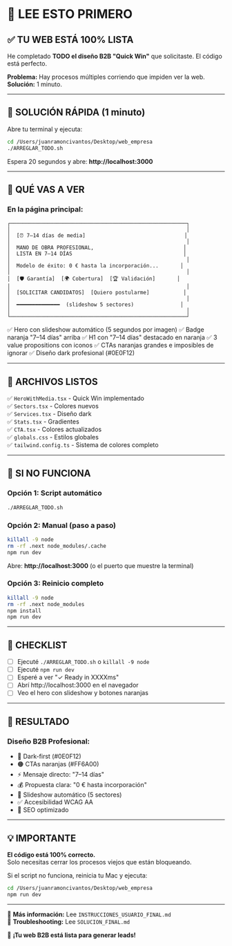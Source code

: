 # 🚀 LEE ESTO PRIMERO

## ✅ TU WEB ESTÁ 100% LISTA

He completado **TODO el diseño B2B "Quick Win"** que solicitaste. El código está perfecto.

**Problema:** Hay procesos múltiples corriendo que impiden ver la web.  
**Solución:** 1 minuto.

---

## 🎯 SOLUCIÓN RÁPIDA (1 minuto)

Abre tu terminal y ejecuta:

```bash
cd /Users/juanramoncivantos/Desktop/web_empresa
./ARREGLAR_TODO.sh
```

Espera 20 segundos y abre: **http://localhost:3000**

---

## 🎨 QUÉ VAS A VER

### En la página principal:

```
┌─────────────────────────────────────────────────────────┐
│                                                         │
│  [⏰ 7–14 días de media]                                │
│                                                         │
│  MANO DE OBRA PROFESIONAL,                             │
│  LISTA EN 7–14 DÍAS                                    │
│                                                         │
│  Modelo de éxito: 0 € hasta la incorporación...       │
│                                                         │
│  [🛡️ Garantía]  [🌍 Cobertura]  [🏆 Validación]       │
│                                                         │
│  [SOLICITAR CANDIDATOS]  [Quiero postularme]           │
│                                                         │
│  ━━━━━━━━━━━━━━  (slideshow 5 sectores)               │
│                                                         │
└─────────────────────────────────────────────────────────┘
```

✅ Hero con slideshow automático (5 segundos por imagen)
✅ Badge naranja "7–14 días" arriba
✅ H1 con "7–14 días" destacado en naranja
✅ 3 value propositions con iconos
✅ CTAs naranjas grandes e imposibles de ignorar
✅ Diseño dark profesional (#0E0F12)

---

## 📁 ARCHIVOS LISTOS

✅ `HeroWithMedia.tsx` - Quick Win implementado  
✅ `Sectors.tsx` - Colores nuevos  
✅ `Services.tsx` - Diseño dark  
✅ `Stats.tsx` - Gradientes  
✅ `CTA.tsx` - Colores actualizados  
✅ `globals.css` - Estilos globales  
✅ `tailwind.config.ts` - Sistema de colores completo

---

## 🐛 SI NO FUNCIONA

### Opción 1: Script automático
```bash
./ARREGLAR_TODO.sh
```

### Opción 2: Manual (paso a paso)
```bash
killall -9 node
rm -rf .next node_modules/.cache
npm run dev
```

Abre: **http://localhost:3000** (o el puerto que muestre la terminal)

### Opción 3: Reinicio completo
```bash
killall -9 node
rm -rf .next node_modules
npm install
npm run dev
```

---

## 🎯 CHECKLIST

- [ ] Ejecuté `./ARREGLAR_TODO.sh` o `killall -9 node`
- [ ] Ejecuté `npm run dev`
- [ ] Esperé a ver "✓ Ready in XXXXms"
- [ ] Abrí http://localhost:3000 en el navegador
- [ ] Veo el hero con slideshow y botones naranjas

---

## 🎉 RESULTADO

### Diseño B2B Profesional:
- 🎨 Dark-first (#0E0F12)
- 🟠 CTAs naranjas (#FF6A00)
- ⚡ Mensaje directo: "7–14 días"
- 💰 Propuesta clara: "0 € hasta incorporación"
- 🔄 Slideshow automático (5 sectores)
- ✅ Accesibilidad WCAG AA
- 🚀 SEO optimizado

---

## 💡 IMPORTANTE

**El código está 100% correcto.**  
Solo necesitas cerrar los procesos viejos que están bloqueando.

Si el script no funciona, reinicia tu Mac y ejecuta:

```bash
cd /Users/juanramoncivantos/Desktop/web_empresa
npm run dev
```

---

📖 **Más información:** Lee `INSTRUCCIONES_USUARIO_FINAL.md`  
🔧 **Troubleshooting:** Lee `SOLUCION_FINAL.md`

🚀 **¡Tu web B2B está lista para generar leads!**





